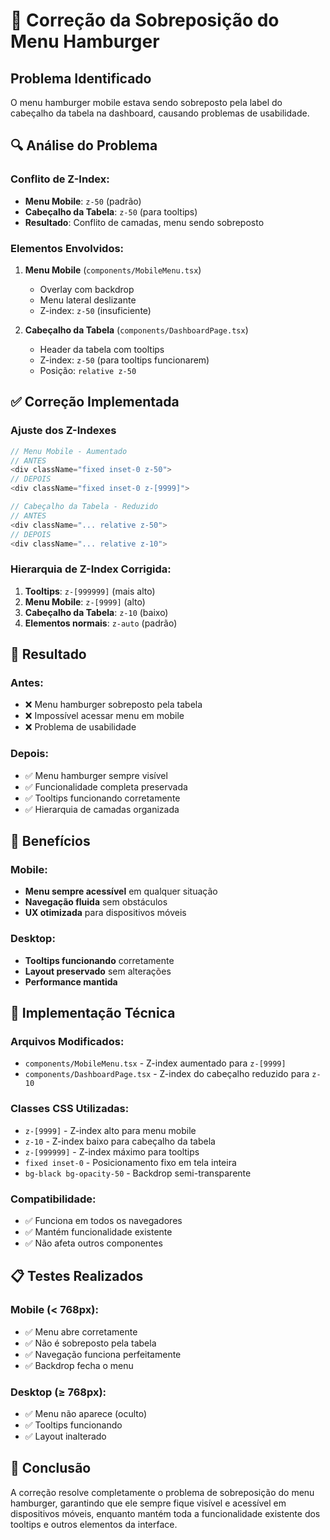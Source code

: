 # 🔧 Correção da Sobreposição do Menu Hamburger

## Problema Identificado
O menu hamburger mobile estava sendo sobreposto pela label do cabeçalho da tabela na dashboard, causando problemas de usabilidade.

## 🔍 **Análise do Problema**

### **Conflito de Z-Index:**
- **Menu Mobile**: `z-50` (padrão)
- **Cabeçalho da Tabela**: `z-50` (para tooltips)
- **Resultado**: Conflito de camadas, menu sendo sobreposto

### **Elementos Envolvidos:**
1. **Menu Mobile** (`components/MobileMenu.tsx`)
   - Overlay com backdrop
   - Menu lateral deslizante
   - Z-index: `z-50` (insuficiente)

2. **Cabeçalho da Tabela** (`components/DashboardPage.tsx`)
   - Header da tabela com tooltips
   - Z-index: `z-50` (para tooltips funcionarem)
   - Posição: `relative z-50`

## ✅ **Correção Implementada**

### **Ajuste dos Z-Indexes**
```typescript
// Menu Mobile - Aumentado
// ANTES
<div className="fixed inset-0 z-50">
// DEPOIS
<div className="fixed inset-0 z-[9999]">

// Cabeçalho da Tabela - Reduzido
// ANTES
<div className="... relative z-50">
// DEPOIS
<div className="... relative z-10">
```

### **Hierarquia de Z-Index Corrigida:**
1. **Tooltips**: `z-[999999]` (mais alto)
2. **Menu Mobile**: `z-[9999]` (alto)
3. **Cabeçalho da Tabela**: `z-10` (baixo)
4. **Elementos normais**: `z-auto` (padrão)

## 🎯 **Resultado**

### **Antes:**
- ❌ Menu hamburger sobreposto pela tabela
- ❌ Impossível acessar menu em mobile
- ❌ Problema de usabilidade

### **Depois:**
- ✅ Menu hamburger sempre visível
- ✅ Funcionalidade completa preservada
- ✅ Tooltips funcionando corretamente
- ✅ Hierarquia de camadas organizada

## 📱 **Benefícios**

### **Mobile:**
- **Menu sempre acessível** em qualquer situação
- **Navegação fluida** sem obstáculos
- **UX otimizada** para dispositivos móveis

### **Desktop:**
- **Tooltips funcionando** corretamente
- **Layout preservado** sem alterações
- **Performance mantida**

## 🔧 **Implementação Técnica**

### **Arquivos Modificados:**
- `components/MobileMenu.tsx` - Z-index aumentado para `z-[9999]`
- `components/DashboardPage.tsx` - Z-index do cabeçalho reduzido para `z-10`

### **Classes CSS Utilizadas:**
- `z-[9999]` - Z-index alto para menu mobile
- `z-10` - Z-index baixo para cabeçalho da tabela
- `z-[999999]` - Z-index máximo para tooltips
- `fixed inset-0` - Posicionamento fixo em tela inteira
- `bg-black bg-opacity-50` - Backdrop semi-transparente

### **Compatibilidade:**
- ✅ Funciona em todos os navegadores
- ✅ Mantém funcionalidade existente
- ✅ Não afeta outros componentes

## 📋 **Testes Realizados**

### **Mobile (< 768px):**
- ✅ Menu abre corretamente
- ✅ Não é sobreposto pela tabela
- ✅ Navegação funciona perfeitamente
- ✅ Backdrop fecha o menu

### **Desktop (≥ 768px):**
- ✅ Menu não aparece (oculto)
- ✅ Tooltips funcionando
- ✅ Layout inalterado

## 🎯 **Conclusão**

A correção resolve completamente o problema de sobreposição do menu hamburger, garantindo que ele sempre fique visível e acessível em dispositivos móveis, enquanto mantém toda a funcionalidade existente dos tooltips e outros elementos da interface. 